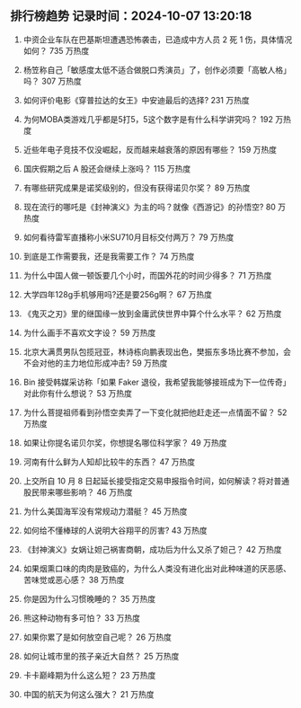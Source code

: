 
## 排行榜趋势 记录时间：2024-10-07 13:20:18
  
  1. 中资企业车队在巴基斯坦遭遇恐怖袭击，已造成中方人员 2 死 1 伤，具体情况如何？ 735 万热度
    
  2. 杨笠称自己「敏感度太低不适合做脱口秀演员」了，创作必须要「高敏人格」吗？ 307 万热度
    
  3. 如何评价电影《穿普拉达的女王》中安迪最后的选择? 231 万热度
    
  4. 为何MOBA类游戏几乎都是5打5，5这个数字是有什么科学讲究吗？ 192 万热度
    
  5. 近些年电子竞技不仅没崛起，反而越来越衰落的原因有哪些？ 159 万热度
    
  6. 国庆假期之后 A 股还会继续上涨吗？ 115 万热度
    
  7. 有哪些研究成果是诺奖级别的，但没有获得诺贝尔奖？ 89 万热度
    
  8. 现在流行的哪吒是《封神演义》为主的吗？就像《西游记》的孙悟空? 80 万热度
    
  9. 如何看待雷军直播称小米SU710月目标交付两万？ 79 万热度
    
  10. 到底是工作需要我，还是我需要工作？ 74 万热度
    
  11. 为什么中国人做一顿饭要几个小时，而国外花的时间少得多？ 71 万热度
    
  12. 大学四年128g手机够用吗?还是要256g啊？ 67 万热度
    
  13. 《鬼灭之刃》里的继国缘一放到金庸武侠世界中算个什么水平？ 62 万热度
    
  14. 为什么画手不喜欢文字设？ 59 万热度
    
  15. 北京大满贯男队包揽冠亚，林诗栋向鹏表现出色，樊振东多场比赛不参加，会不会对他的主力地位形成冲击? 59 万热度
    
  16. Bin 接受韩媒采访称「如果 Faker 退役，我希望我能够接班成为下一位传奇」对此你有什么想说？ 53 万热度
    
  17. 为什么菩提祖师看到孙悟空卖弄了一下变化就把他赶走还一点情面不留？ 52 万热度
    
  18. 如果让你提名诺贝尔奖，你想提名哪位科学家？ 49 万热度
    
  19. 河南有什么鲜为人知却比较牛的东西？ 47 万热度
    
  20. 上交所自 10 月 8 日起延长接受指定交易申报指令时间，如何解读？将对普通股民带来哪些影响？ 46 万热度
    
  21. 为什么美国海军没有常规动力潜艇？ 45 万热度
    
  22. 如何给不懂棒球的人说明大谷翔平的厉害? 43 万热度
    
  23. 《封神演义》女娲让妲己祸害商朝，成功后为什么又杀了妲己？ 42 万热度
    
  24. 如果烟熏口味的肉肉是致癌的，为什么人类没有进化出对此种味道的厌恶感、苦味觉或恶心感？ 38 万热度
    
  25. 你是因为什么习惯晚睡的？ 35 万热度
    
  26. 熊这种动物有多可怕？ 33 万热度
    
  27. 如果你累了是如何放空自己呢？ 26 万热度
    
  28. 如何让城市里的孩子亲近大自然？ 25 万热度
    
  29. 卡卡巅峰期为什么这么短？ 23 万热度
    
  30. 中国的航天为何这么强大？ 21 万热度
    